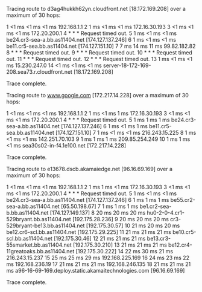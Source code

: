 

Tracing route to d3ag4hukkh62yn.cloudfront.net [18.172.169.208]
over a maximum of 30 hops:

  1    <1 ms    <1 ms    <1 ms  192.168.1.1
  2     1 ms    <1 ms    <1 ms  172.16.30.193
  3    <1 ms    <1 ms    <1 ms  172.20.200.1
  4     *        *        *     Request timed out.
  5     1 ms    <1 ms    <1 ms  be24.cr3-sea-a.bb.as11404.net [174.127.137.246]
  6     1 ms    <1 ms    <1 ms  be11.cr5-sea.bb.as11404.net [174.127.151.10]
  7     7 ms    14 ms    11 ms  99.82.182.82
  8     *        *        *     Request timed out.
  9     *        *        *     Request timed out.
 10     *        *        *     Request timed out.
 11     *        *        *     Request timed out.
 12     *        *        *     Request timed out.
 13     1 ms    <1 ms    <1 ms  15.230.247.0
 14    <1 ms    <1 ms    <1 ms  server-18-172-169-208.sea73.r.cloudfront.net [18.172.169.208]

Trace complete.

Tracing route to www.google.com [172.217.14.228]
over a maximum of 30 hops:

  1    <1 ms    <1 ms    <1 ms  192.168.1.1
  2     1 ms    <1 ms     1 ms  172.16.30.193
  3    <1 ms    <1 ms    <1 ms  172.20.200.1
  4     *        *        *     Request timed out.
  5     1 ms     1 ms     1 ms  be24.cr3-sea-a.bb.as11404.net [174.127.137.246]
  6     1 ms    <1 ms     1 ms  be11.cr5-sea.bb.as11404.net [174.127.151.10]
  7     1 ms    <1 ms    <1 ms  216.243.15.225
  8     1 ms    <1 ms    <1 ms  142.251.70.103
  9     1 ms     1 ms     1 ms  209.85.254.249
 10     1 ms     1 ms    <1 ms  sea30s02-in-f4.1e100.net [172.217.14.228]

Trace complete.

Tracing route to e13678.dscb.akamaiedge.net [96.16.69.169]
over a maximum of 30 hops:

  1    <1 ms    <1 ms    <1 ms  192.168.1.1
  2     1 ms     1 ms    <1 ms  172.16.30.193
  3    <1 ms    <1 ms    <1 ms  172.20.200.1
  4     *        *        *     Request timed out.
  5     1 ms    <1 ms    <1 ms  be24.cr3-sea-a.bb.as11404.net [174.127.137.246]
  6     1 ms     1 ms     1 ms  be55.cr2-sea-a.bb.as11404.net [65.50.198.67]
  7     1 ms     1 ms     1 ms  be1.cr2-sea-b.bb.as11404.net [174.127.149.137]
  8    20 ms    20 ms    20 ms  hu0-2-0-4.cr1-529bryant.bb.as11404.net [192.175.28.236]
  9    20 ms    20 ms    20 ms  cr3-529bryant-be13.bb.as11404.net [192.175.30.57]
 10    21 ms    20 ms    20 ms  be12.cr6-scl.bb.as11404.net [192.175.29.225]
 11    21 ms    21 ms    21 ms  be10.cr5-scl.bb.as11404.net [192.175.30.46]
 12    21 ms    21 ms    21 ms  be13.cr3-55smarket.bb.as11404.net [192.175.30.210]
 13    21 ms    21 ms    21 ms  be12.cr4-11greatoaks.bb.as11404.net [192.175.30.222]
 14    22 ms    30 ms    21 ms  216.243.15.237
 15    25 ms    25 ms    29 ms  192.168.225.169
 16    24 ms    23 ms    22 ms  192.168.236.19
 17    21 ms    21 ms    21 ms  192.168.246.135
 18    21 ms    21 ms    21 ms  a96-16-69-169.deploy.static.akamaitechnologies.com [96.16.69.169]

Trace complete.